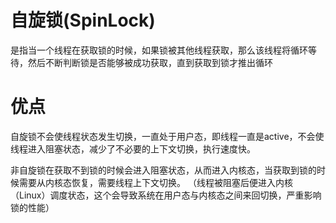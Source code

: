 # 自旋锁(SpinLock)

是指当一个线程在获取锁的时候，如果锁被其他线程获取，那么该线程将循环等待，然后不断判断锁是否能够被成功获取，直到获取到锁才推出循环



# 优点

自旋锁不会使线程状态发生切换，一直处于用户态，即线程一直是active，不会使线程进入阻塞状态，减少了不必要的上下文切换，执行速度快。



非自旋锁在获取不到锁的时候会进入阻塞状态，从而进入内核态，当获取到锁的时候需要从内核态恢复，需要线程上下文切换。 （线程被阻塞后便进入内核（Linux）调度状态，这个会导致系统在用户态与内核态之间来回切换，严重影响锁的性能）